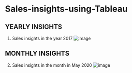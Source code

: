 # Sales-insights-using-Tableau

## YEARLY INSIGHTS
1. Sales insights in the year 2017
![image](https://github.com/rashmikhadse/Sales-insights-using-Tableau/assets/141110064/bb4b76f5-64d8-461a-8278-b7a96863c178)


## MONTHLY INSIGHTS
2. Sales insights in the month in May 2020
![image](https://github.com/rashmikhadse/Sales-insights-using-Tableau/assets/141110064/ee1a07e1-96c0-4798-84aa-7556eb1434be)

